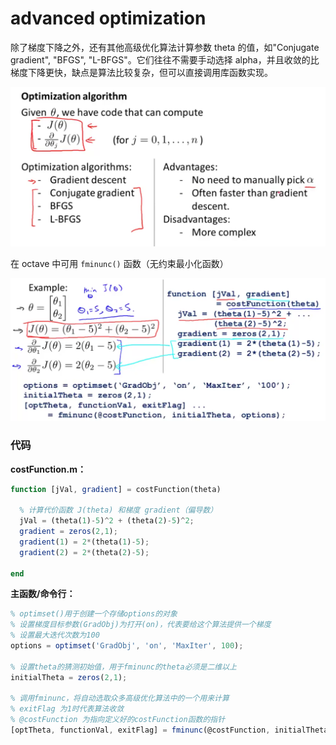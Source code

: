 # advanced optimization

除了梯度下降之外，还有其他高级优化算法计算参数 theta 的值，如"Conjugate gradient", "BFGS",  "L-BFGS"。它们往往不需要手动选择 alpha，并且收敛的比梯度下降更快，缺点是算法比较复杂，但可以直接调用库函数实现。

![advanced-optimization](advanced-optimization.PNG)

在 octave 中可用 `fminunc()` 函数（无约束最小化函数）

![fminunc-example](fminunc-example.PNG)

### 代码

**costFunction.m：**

```octave
function [jVal, gradient] = costFunction(theta)

  % 计算代价函数 J(theta) 和梯度 gradient（偏导数）
  jVal = (theta(1)-5)^2 + (theta(2)-5)^2;
  gradient = zeros(2,1);
  gradient(1) = 2*(theta(1)-5);
  gradient(2) = 2*(theta(2)-5);
  
end
```

**主函数/命令行：**

```octave
% optimset()用于创建一个存储options的对象
% 设置梯度目标参数(GradObj)为打开(on)，代表要给这个算法提供一个梯度
% 设置最大迭代次数为100
options = optimset('GradObj', 'on', 'MaxIter', 100); 

% 设置theta的猜测初始值，用于fminunc的theta必须是二维以上
initialTheta = zeros(2,1);

% 调用fminunc，将自动选取众多高级优化算法中的一个用来计算
% exitFlag 为1时代表算法收敛
% @costFunction 为指向定义好的costFunction函数的指针
[optTheta, functionVal, exitFlag] = fminunc(@costFunction, initialTheta, options);
```

